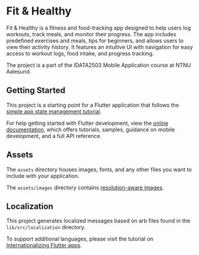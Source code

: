 # Fit & Healthy

Fit & Healthy is a fitness and food-tracking app designed to help users log workouts, track meals, and monitor their progress. The app includes predefined exercises and meals, tips for beginners, and allows users to view their activity history. It features an intuitive UI with navigation for easy access to workout logs, food intake, and progress tracking.

The project is a part of the IDATA2503 Mobile Application course at NTNU Aalesund.

## Getting Started

This project is a starting point for a Flutter application that follows the
[simple app state management
tutorial](https://flutter.dev/to/state-management-sample).

For help getting started with Flutter development, view the
[online documentation](https://docs.flutter.dev), which offers tutorials,
samples, guidance on mobile development, and a full API reference.

## Assets

The `assets` directory houses images, fonts, and any other files you want to
include with your application.

The `assets/images` directory contains [resolution-aware
images](https://flutter.dev/to/resolution-aware-images).

## Localization

This project generates localized messages based on arb files found in
the `lib/src/localization` directory.

To support additional languages, please visit the tutorial on
[Internationalizing Flutter apps](https://flutter.dev/to/internationalization).
